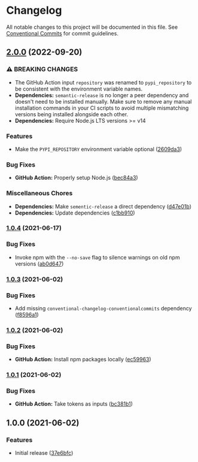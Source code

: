 # Changelog

All notable changes to this project will be documented in this file. See
[Conventional Commits](https://conventionalcommits.org) for commit guidelines.

## [2.0.0](https://github.com/bjoluc/semantic-release-config-poetry/compare/v1.0.4...v2.0.0) (2022-09-20)


### ⚠ BREAKING CHANGES

* The GitHub Action input `repository` was renamed to `pypi_repository` to be consistent with the environment variable names.
* **Dependencies:** `semantic-release` is no longer a peer dependency and doesn't need to be installed manually. Make sure to remove any manual installation commands in your CI scripts to avoid multiple mismatching versions being installed alongside each other.
* **Dependencies:** Require Node.js LTS versions >= v14

### Features

* Make the `PYPI_REPOSITORY` environment variable optional ([2609da3](https://github.com/bjoluc/semantic-release-config-poetry/commit/2609da3e826b4e50b06776b7d13aaea77e37866b))


### Bug Fixes

* **GitHub Action:** Properly setup Node.js ([bec84a3](https://github.com/bjoluc/semantic-release-config-poetry/commit/bec84a3ba7a3a59d9531541e69ce4a4051e5a60b))


### Miscellaneous Chores

* **Dependencies:** Make `sementic-release` a direct dependency ([d47e01b](https://github.com/bjoluc/semantic-release-config-poetry/commit/d47e01b474ed8e9255c10a7e4efcc2e5323e9d3c))
* **Dependencies:** Update dependencies ([c1bb910](https://github.com/bjoluc/semantic-release-config-poetry/commit/c1bb9103be2e420d774cc7038494ce6752bb4426))

### [1.0.4](https://github.com/bjoluc/semantic-release-config-poetry/compare/v1.0.3...v1.0.4) (2021-06-17)


### Bug Fixes

* Invoke npm with the `--no-save` flag to silence warnings on old npm versions ([ab0d647](https://github.com/bjoluc/semantic-release-config-poetry/commit/ab0d64785076f90ba37340764d82d22087b85ee9))

### [1.0.3](https://github.com/bjoluc/semantic-release-config-poetry/compare/v1.0.2...v1.0.3) (2021-06-02)


### Bug Fixes

* Add missing `conventional-changelog-conventionalcommits` dependency ([f8596a1](https://github.com/bjoluc/semantic-release-config-poetry/commit/f8596a133513c184edceb9cc84ed3a856ae73d0b))

### [1.0.2](https://github.com/bjoluc/semantic-release-config-poetry/compare/v1.0.1...v1.0.2) (2021-06-02)


### Bug Fixes

* **GitHub Action:** Install npm packages locally ([ec59963](https://github.com/bjoluc/semantic-release-config-poetry/commit/ec59963bec416ae5cc209467972bc90d502bdaf5))

### [1.0.1](https://github.com/bjoluc/semantic-release-config-poetry/compare/v1.0.0...v1.0.1) (2021-06-02)


### Bug Fixes

* **GitHub Action:** Take tokens as inputs ([bc381b1](https://github.com/bjoluc/semantic-release-config-poetry/commit/bc381b1ca9d7841536085bedba792ba7152517d1))

## 1.0.0 (2021-06-02)


### Features

* Initial release ([37e6bfc](https://github.com/bjoluc/semantic-release-config-poetry/commit/37e6bfc98ecb41ebdba3cffc9023572b9039f53b))

